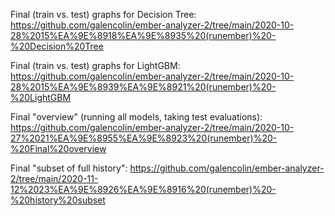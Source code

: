 Final (train vs. test) graphs for Decision Tree: https://github.com/galencolin/ember-analyzer-2/tree/main/2020-10-28%2015%EA%9E%8918%EA%9E%8935%20(runember)%20-%20Decision%20Tree

Final (train vs. test) graphs for LightGBM: https://github.com/galencolin/ember-analyzer-2/tree/main/2020-10-28%2015%EA%9E%8939%EA%9E%8921%20(runember)%20-%20LightGBM

Final "overview" (running all models, taking test evaluations): https://github.com/galencolin/ember-analyzer-2/tree/main/2020-10-27%2021%EA%9E%8955%EA%9E%8923%20(runember)%20-%20Final%20overview

Final "subset of full history": https://github.com/galencolin/ember-analyzer-2/tree/main/2020-11-12%2023%EA%9E%8926%EA%9E%8916%20(runember)%20-%20history%20subset